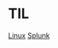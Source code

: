 # TIL


[Linux](https://github.com/kimbbang/publicTIL/blob/main/Linux/README.md)
[Splunk](https://github.com/kimbbang/publicTIL/blob/main/Splunk/README.md)
